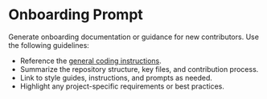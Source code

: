 <!-- file: .github/prompts/onboarding.prompt.md -->

# Onboarding Prompt

Generate onboarding documentation or guidance for new contributors. Use the following guidelines:

- Reference the [general coding instructions](../instructions/general-coding.instructions.md).
- Summarize the repository structure, key files, and contribution process.
- Link to style guides, instructions, and prompts as needed.
- Highlight any project-specific requirements or best practices.
